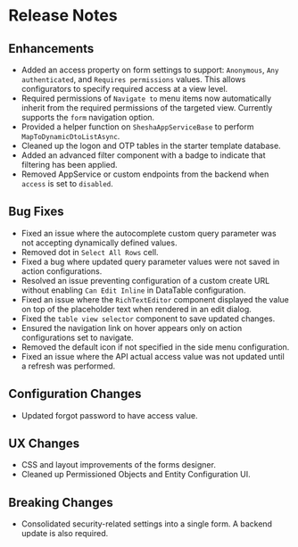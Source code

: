 # Release Notes
## Enhancements
- Added an access property on form settings to support: `Anonymous`, `Any authenticated`, and `Requires permissions` values. This allows configurators to specify required access at a view level.
- Required permissions of `Navigate to` menu items now automatically inherit from the required permissions of the targeted view. Currently supports the `form` navigation option.
- Provided a helper function on `SheshaAppServiceBase` to perform `MapToDynamicDtoListAsync`.
- Cleaned up the logon and OTP tables in the starter template database.
- Added an advanced filter component with a badge to indicate that filtering has been applied.
- Removed AppService or custom endpoints from the backend when `access` is set to `disabled`.

## Bug Fixes
- Fixed an issue where the autocomplete custom query parameter was not accepting dynamically defined values.
- Removed dot in `Select All Rows` cell.
- Fixed a bug where updated query parameter values were not saved in action configurations.
- Resolved an issue preventing configuration of a custom create URL without enabling `Can Edit Inline` in DataTable configuration.
- Fixed an issue where the `RichTextEditor` component displayed the value on top of the placeholder text when rendered in an edit dialog.
- Fixed the `table view selector` component to save updated changes.
- Ensured the navigation link on hover appears only on action configurations set to navigate.
- Removed the default icon if not specified in the side menu configuration.
- Fixed an issue where the API actual access value was not updated until a refresh was performed.

## Configuration Changes
- Updated forgot password to have access value.

## UX Changes
- CSS and layout improvements of the forms designer.
- Cleaned up Permissioned Objects and Entity Configuration UI.

## Breaking Changes
- Consolidated security-related settings into a single form. A backend update is also required.
